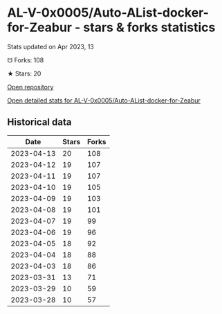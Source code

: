 # AL-V-0x0005/Auto-AList-docker-for-Zeabur - stars & forks statistics

Stats updated on Apr 2023, 13

☋ Forks: 108

★ Stars: 20

[Open repository](https://github.com/AL-V-0x0005/Auto-AList-docker-for-Zeabur)

[Open detailed stats for AL-V-0x0005/Auto-AList-docker-for-Zeabur](https://reviewgithub.com/rep/AL-V-0x0005/Auto-AList-docker-for-Zeabur)

## Historical data
| Date | Stars | Forks |
|------|-------|-------|
| 2023-04-13 | 20 | 108 | 
| 2023-04-12 | 19 | 107 | 
| 2023-04-11 | 19 | 107 | 
| 2023-04-10 | 19 | 105 | 
| 2023-04-09 | 19 | 103 | 
| 2023-04-08 | 19 | 101 | 
| 2023-04-07 | 19 | 99 | 
| 2023-04-06 | 19 | 96 | 
| 2023-04-05 | 18 | 92 | 
| 2023-04-04 | 18 | 88 | 
| 2023-04-03 | 18 | 86 | 
| 2023-03-31 | 13 | 71 | 
| 2023-03-29 | 10 | 59 | 
| 2023-03-28 | 10 | 57 | 

